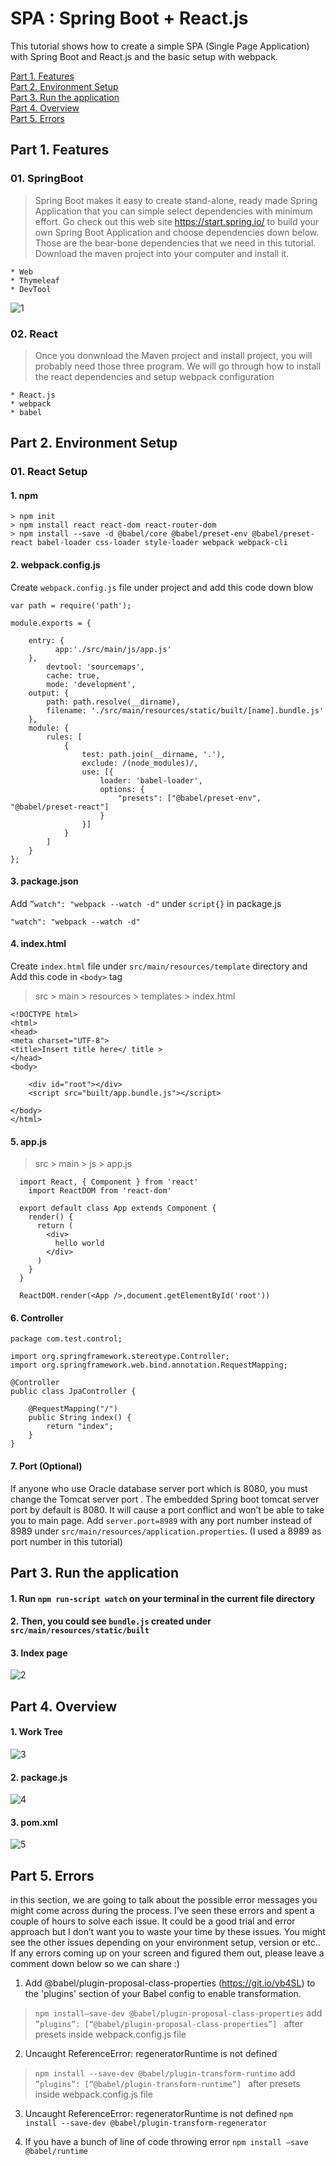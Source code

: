 # SPA : Spring Boot + React.js 
This tutorial shows how to create a simple SPA (Single Page Application) with Spring Boot and React.js and the basic setup with webpack. 


[Part 1. Features](#part-1-features)  
[Part 2. Environment Setup](#part-2-environment-setup)  
[Part 3. Run the application](#part-3-run-the-application)   
[Part 4. Overview](#part-4-overview)  
[Part 5. Errors](#part-5-errors)  


<a name=“features”></a>
## Part 1. Features
### 01. SpringBoot		
	
> Spring Boot makes it easy to create stand-alone, ready made Spring Application that you can simple select dependencies with minimum effort. Go check out this web site https://start.spring.io/ to build your own Spring Boot Application and choose dependencies down below. Those are the bear-bone dependencies that we need in this tutorial. Download the maven project into your computer and install it. 

	* Web
	* Thymeleaf
	* DevTool

![1](./image/1.png)


### 02. React		

> Once you donwnload the Maven project and install project,  you will probably need those three program. We will go through how to install the react dependencies and setup webpack configuration

	* React.js
	* webpack
	* babel


<a name=“environment”></a>
## Part 2. Environment Setup
### 01. React Setup 
#### 1. npm
```
> npm init
> npm install react react-dom react-router-dom
> npm install --save -d @babel/core @babel/preset-env @babel/preset-react babel-loader css-loader style-loader webpack webpack-cli

```

#### 2. webpack.config.js
Create `webpack.config.js` file under project and add this code down blow

```
var path = require('path');

module.exports = {

    entry: {  
          app:'./src/main/js/app.js'  
    },   
        devtool: 'sourcemaps',  
        cache: true,  
        mode: 'development',   
    output: {  
        path: path.resolve(__dirname),  
        filename: './src/main/resources/static/built/[name].bundle.js'  
    },  
    module: {  
        rules: [  
            {  
                test: path.join(__dirname, '.'),  
                exclude: /(node_modules)/,  
                use: [{  
                    loader: 'babel-loader',  
                    options: {  
                        "presets": ["@babel/preset-env", "@babel/preset-react"]
                    }  
                }]  
            }  
        ]  
    }  
};  

```

#### 3. package.json
Add `”watch": "webpack --watch -d"` under `script{}` in package.js

```
"watch": "webpack --watch -d"
```

#### 4. index.html
Create `index.html` file under `src/main/resources/template` directory and Add this code in `<body>` tag

> src > main > resources > templates > index.html

```
<!DOCTYPE html>
<html>
<head>
<meta charset="UTF-8">
<title>Insert title here</ title >
</head>
<body>

    <div id="root"></div>
    <script src="built/app.bundle.js"></script>

</body>
</html>
```

#### 5.  app.js

> src > main > js > app.js

```
  import React, { Component } from 'react'  
	import ReactDOM from 'react-dom'

  export default class App extends Component {  
    render() {  
      return (  
        <div>  
          hello world
        </div>  
      )  
    }  
  }  

  ReactDOM.render(<App />,document.getElementById('root'))  

```

#### 6. Controller

```
package com.test.control;

import org.springframework.stereotype.Controller;
import org.springframework.web.bind.annotation.RequestMapping;

@Controller
public class JpaController {

	@RequestMapping("/")
	public String index() {
		return "index";
	}
}

```

#### 7.  Port (Optional)
If anyone who use Oracle database server port which is 8080, you must change the Tomcat server port .  The embedded Spring boot tomcat server port by default is 8080. It will cause a port conflict and won’t be able to take you to main page. Add `server.port=8989` with any port number instead of 8989 under `src/main/resources/application.properties`. (I used a 8989 as port number in this tutorial)



<a name=“run”></a>
## Part 3. Run the application
#### 1. Run `npm run-script watch` on your terminal in the current file directory
#### 2. Then, you could see `bundle.js` created under `src/main/resources/static/built` 
#### 3. Index page
![2](./image/2.png)


<a name=“overview”></a>
## Part 4. Overview
#### 1. Work Tree
![3](./image/3.png)


#### 2.  package.js
![4](./image/4.png)

#### 3. pom.xml
![5](./image/5.png)


<a name=“errors”></a>
## Part 5. Errors
in this section, we are going to talk about the possible error messages you might come across during the process. I’ve seen these errors and spent a couple of hours to solve each issue. It could be a good trial and error approach but I don’t want you to waste your time by these issues.  You might see the other issues depending on your environment setup, version or etc.. If any errors coming up on your screen and figured them out, please leave a comment down below so we can share :)

1. Add @babel/plugin-proposal-class-properties (https://git.io/vb4SL) to the 'plugins' section of your Babel config to enable transformation.

>  `npm install—save-dev @babel/plugin-proposal-class-properties`
> add `   ”plugins”: [“@babel/plugin-proposal-class-properties”]  `  after presets inside webpack.config.js file


2. Uncaught ReferenceError: regeneratorRuntime is not defined

>  ` npm install --save-dev @babel/plugin-transform-runtime `
> add  `  ”plugins”: [“@babel/plugin-transform-runtime”]  ` after presets inside webpack.config.js file


3.  Uncaught ReferenceError: regeneratorRuntime is not defined
 ` npm install --save-dev @babel/plugin-transform-regenerator `

4. If you have a bunch of line of code throwing error
 `npm install —save @babel/runtime`

